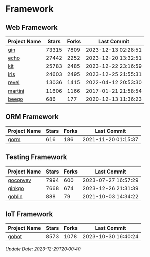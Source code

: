 # Framework

## Web Framework
| Project Name | Stars | Forks | Last Commit |
| ------------ | ----- | ----- | ----------- |
| [gin](https://github.com/gin-gonic/gin) | 73315 | 7809 | 2023-12-13 02:28:51 |
| [echo](https://github.com/labstack/echo) | 27442 | 2252 | 2023-12-20 13:32:51 |
| [kit](https://github.com/go-kit/kit) | 25783 | 2485 | 2023-12-22 23:16:59 |
| [iris](https://github.com/kataras/iris) | 24603 | 2495 | 2023-12-25 21:55:31 |
| [revel](https://github.com/revel/revel) | 13036 | 1415 | 2022-04-12 20:53:30 |
| [martini](https://github.com/go-martini/martini) | 11606 | 1166 | 2017-01-21 21:58:54 |
| [beego](https://github.com/astaxie/beego) | 686 | 177 | 2020-12-13 11:36:23 |

## ORM Framework
| Project Name | Stars | Forks | Last Commit |
| ------------ | ----- | ----- | ----------- |
| [gorm](https://github.com/jinzhu/gorm) | 616 | 186 | 2021-11-20 01:15:37 |

## Testing Framework
| Project Name | Stars | Forks | Last Commit |
| ------------ | ----- | ----- | ----------- |
| [goconvey](https://github.com/smartystreets/goconvey) | 7994 | 600 | 2023-07-27 16:57:29 |
| [ginkgo](https://github.com/onsi/ginkgo) | 7668 | 674 | 2023-12-26 21:31:39 |
| [goblin](https://github.com/franela/goblin) | 888 | 79 | 2021-10-03 14:34:22 |

## IoT Framework
| Project Name | Stars | Forks | Last Commit |
| ------------ | ----- | ----- | ----------- |
| [gobot](https://github.com/hybridgroup/gobot) | 8573 | 1078 | 2023-10-30 16:40:24 |

*Update Date: 2023-12-29T20:00:40*